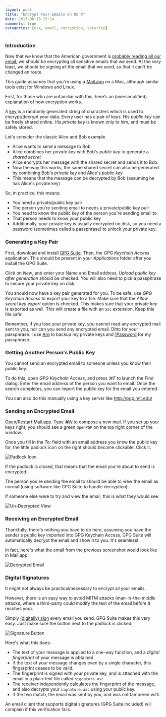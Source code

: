 ```yaml
---
layout: post
title: "Encrypt Your Emails on OS X"
date: 2013-08-13 23:14
comments: true
categories: [osx, email, encryption, security]
---
```


### Introduction

Now that we know that the American government is [probably reading all our email][1], we should be encrypting all sensitive emails that we send.
At the very least, we should be signing all the email that we send, so that it can't be changed en route.

This guide assumes that you're using a [Mail.app][2] on a Mac, although similar tools exist for Windows and Linux.

First, for those who are unfamiliar with this, here's an (oversimplified) explanation of how encryption works.

A [key][4] is a randomly generated string of characters which is used to encrypt/decrypt your data.
Every user has a pair of keys. His *public key* can be freely shared online. His *private key* is known only to him, and must be safely stored.


Let's consider the classic Alice and Bob example.

- Alice wants to send a message to Bob
- Alice combines her *private key* with Bob's *public key* to generate a *shared secret*
- Alice encrypts her message with the shared secret and sends it to Bob.
- Now the way this works, the same shared secret can also be generated by combining Bob's *private key* and Alice's *public key*
- This means that the message can be decrypted by Bob (assuming he has Alice's private key)

So, in practice, this means:

- You need a private/public key pair
- The person you're sending email to needs a private/public key pair
- You need to know the public key of the person you're sending email to
- That person needs to know your public key
- Additionally, your private key is usually encrypted on disk, so you need a password (sometimes called a passphrase) to unlock your private key.

### Generating a Key Pair

First, download and install [GPG Suite][3]. Then, the *GPG Keychain Access* application. This should be present in your *Applications* folder after you install the GPG Suite.

Click on *New*, and enter your Name and Email address. *Upload public key after generation* should be checked. You will also need to pick a passphrase to secure your private key on disk.

You should now have a key pair generated for you. To be safe, use *GPG Keychain Access* to export your key to a file. Make sure that the *Allow secret key export* option is checked. This makes sure that your private key is exported as well. This will create a file with an `asc` extension. Keep this file safe!

Remember, if you lose your private key, you cannot read any encrypted mail sent to you, nor can you send any encrypted email. Ditto for your passphrase.
I use [Arq][5] to backup my private keys and [1Password][6] for my passphrase.

### Getting Another Person's Public Key

You cannot send an encrypted email to someone unless you know their public key.

To do this, open *GPG Keychain Access*, and press *⌘F* to launch the Find dialog. Enter the email address of the person you want to email.
Once the search completes, you can import the public key for the email you entered.

You can also do this manually using a key server like http://pgp.mit.edu/

### Sending an Encrypted Email

Open/Restart Mail.app. Type *⌘N* to compose a new mail.
If you set up your keys right, you should see a green `OpenPGP` on the top right corner of the window.

Once you fill in the *To:* field with an email address you know the public key for, the little padlock icon on the right should become clickable. Click it.

![Padlock Icon](/images/encryption/2.png)

If the padlock is closed, that means that the email you're about to send is encrypted.

The person you're sending the email to should be able to view the email as normal (using software like GPG Suite to handle decryption).

If someone else were to try and view the email, this is what they would see:

![Un-Decrypted View](/images/encryption/3.png)

### Receiving an Encrypted Email

Thankfully, there's nothing you have to do here, assuming you have the sender's public key imported into GPG Keychain Access.
GPG Suite will automatically decrypt the email and show it to you. It's seamless!

In fact, here's what the email from the previous screenshot would look like in Mail.app:

![Decrypted Email](/images/encryption/4.png)

### Digital Signatures

It might not always be practical/necessary to encrypt all your emails.

However, there is an easy way to avoid MITM attacks (man-in-the-middle attacks, where a third-party could modify the text of the email before it reaches you).

Simply [(digitally) sign][7] every email you send. GPG Suite makes this very easy. Just make sure the button next to the padlock is clicked:

![Signature Button](/images/encryption/5.png)

Here's what this does:

- The text of your message is applied to a one-way function, and a *digital fingerprint* of your message is obtained.
- If the text of your message changes even by a single character, this fingerprint ceases to be valid.
- The fingerprint is signed with your private key, and is attached with the email in a plain-text file called `signature.asc`
- The receiver independently calculates the fingerprint of the message, and also decrypts your `signature.asc` using your public key.
- If the two match, the email was sent by you, and was not tampered with.

An email client that supports digital signatures (GPG Suite included) will complain if this verification fails.

[1]: http://en.wikipedia.org/wiki/PRISM_(surveillance_program)
[2]: http://en.wikipedia.org/wiki/Mail_(application)
[3]: https://gpgtools.org/
[4]: http://en.wikipedia.org/wiki/Cryptographic_key
[5]: www.haystacksoftware.com/arq/
[6]: https://agilebits.com/onepassword
[7]: http://en.wikipedia.org/wiki/Digital_signature
